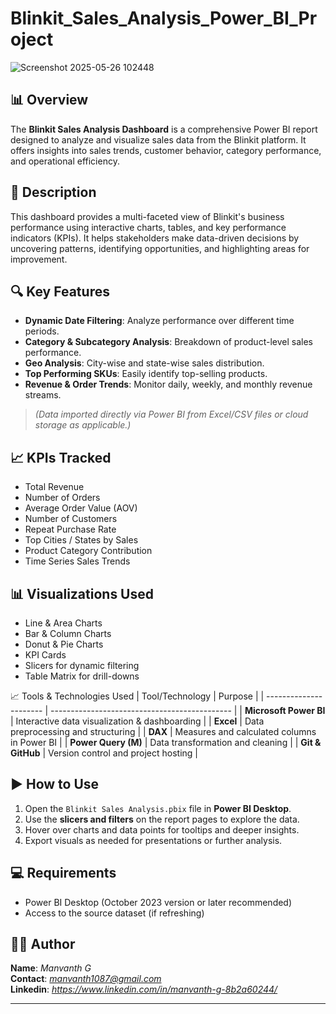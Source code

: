 # Blinkit_Sales_Analysis_Power_BI_Project

![Screenshot 2025-05-26 102448](https://github.com/user-attachments/assets/2627e6d9-37fd-4687-a373-6c536050590a)


## 📊 Overview

The **Blinkit Sales Analysis Dashboard** is a comprehensive Power BI report designed to analyze and visualize sales data from the Blinkit platform. It offers insights into sales trends, customer behavior, category performance, and operational efficiency.

## 🧾 Description

This dashboard provides a multi-faceted view of Blinkit's business performance using interactive charts, tables, and key performance indicators (KPIs). It helps stakeholders make data-driven decisions by uncovering patterns, identifying opportunities, and highlighting areas for improvement.

## 🔍 Key Features

- **Dynamic Date Filtering**: Analyze performance over different time periods.
- **Category & Subcategory Analysis**: Breakdown of product-level sales performance.
- **Geo Analysis**: City-wise and state-wise sales distribution.
- **Top Performing SKUs**: Easily identify top-selling products.
- **Revenue & Order Trends**: Monitor daily, weekly, and monthly revenue streams.

> *(Data imported directly via Power BI from Excel/CSV files or cloud storage as applicable.)*

## 📈 KPIs Tracked

- Total Revenue
- Number of Orders
- Average Order Value (AOV)
- Number of Customers
- Repeat Purchase Rate
- Top Cities / States by Sales
- Product Category Contribution
- Time Series Sales Trends

## 📊 Visualizations Used

- Line & Area Charts
- Bar & Column Charts
- Donut & Pie Charts
- KPI Cards
- Slicers for dynamic filtering
- Table Matrix for drill-downs

📈 Tools & Technologies Used
| Tool/Technology        | Purpose                                       |
| ---------------------- | --------------------------------------------- |
| **Microsoft Power BI** | Interactive data visualization & dashboarding |
| **Excel**              | Data preprocessing and structuring            |
| **DAX**                | Measures and calculated columns in Power BI   |
| **Power Query (M)**    | Data transformation and cleaning              |
| **Git & GitHub**       | Version control and project hosting           |


## ▶️ How to Use

1. Open the `Blinkit Sales Analysis.pbix` file in **Power BI Desktop**.
2. Use the **slicers and filters** on the report pages to explore the data.
3. Hover over charts and data points for tooltips and deeper insights.
4. Export visuals as needed for presentations or further analysis.

## 💻 Requirements

- Power BI Desktop (October 2023 version or later recommended)
- Access to the source dataset (if refreshing)

## 👨‍💼 Author

**Name**: *Manvanth G*  
**Contact**: *manvanth1087@gmail.com*  
**Linkedin**: *https://www.linkedin.com/in/manvanth-g-8b2a60244/*

---

